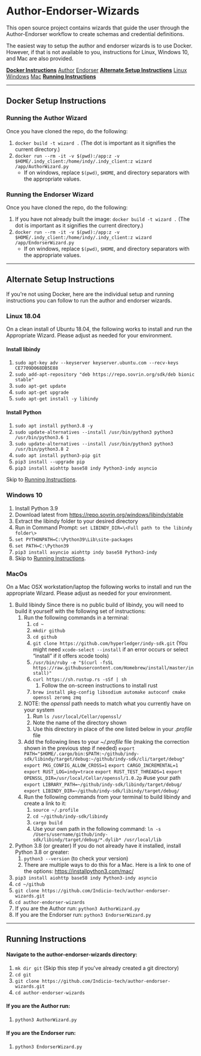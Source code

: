# Author-Endorser-Wizards
This open source project contains wizards that guide the user through the Author-Endorser workflow to create schemas and credential definitions.

The easiest way to setup the author and endorser wizards is to use Docker. However, if that is not available to you, instructions for Linux, Windows 10, and Mac are also provided.

[**Docker Instructions**](#docker)
[Author](#author)
[Endorser](#endorser)
[**Alternate Setup Instructions**](#alternate)
[Linux](#linux)
[Windows](#windows)
[Mac](#mac)
[**Running Instructions**](#running)

---

## Docker Setup Instructions <a id="docker"></a>

### Running the Author Wizard <a id="author"></a>
Once you have cloned the repo, do the following:

1. `docker build -t wizard .` (The dot is important as it signifies the current directory.)
2. `docker run --rm -it -v $(pwd):/app:z -v $HOME/.indy_client:/home/indy/.indy_client:z wizard /app/AuthorWizard.py`
   * If on windows, replace `$(pwd)`, `$HOME`, and directory separators with the appropriate values.

### Running the Endorser Wizard<a id="endorser"></a>
Once you have cloned the repo, do the following:

1. If you have not already built the image: `docker build -t wizard .` (The dot is important as it signifies the current directory.)
2. `docker run --rm -it -v $(pwd):/app:z -v $HOME/.indy_client:/home/indy/.indy_client:z wizard /app/EndorserWizard.py`
   * If on windows, replace `$(pwd)`, `$HOME`, and directory separators with the appropriate values.

---

## Alternate Setup Instructions <a id="alternate"></a>
If you're not using Docker, here are the individual setup and running instructions you can follow to run the author and endorser wizards.

### Linux 18.04 <a id="linux"></a>

On a clean install of Ubuntu 18.04, the following works to install and run the Appropriate Wizard.  Please adjust as needed for your environment.
#### Install libindy
1. `sudo apt-key adv --keyserver keyserver.ubuntu.com --recv-keys CE7709D068DB5E88`
2. `sudo add-apt-repository "deb https://repo.sovrin.org/sdk/deb bionic stable"`
3. `sudo apt-get update`
4. `sudo apt-get upgrade`
5. `sudo apt-get install -y libindy`

#### Install Python
1. `sudo apt install python3.8 -y`
2. `sudo update-alternatives --install /usr/bin/python3 python3 /usr/bin/python3.6 1`
3. `sudo update-alternatives --install /usr/bin/python3 python3 /usr/bin/python3.8 2`
4. `sudo apt install python3-pip git`
5. `pip3 install --upgrade pip`
6. `pip3 install aiohttp base58 indy Python3-indy asyncio`

Skip to [Running Instructions](#running).


### Windows 10 <a id="windows"></a>
1. Install Python 3.9
2. Download latest from https://repo.sovrin.org/windows/libindy/stable
3. Extract the libindy folder to your desired directory
4. Run in Command Prompt: `set LIBINDY_DIR=\<Full path to the libindy folder\>`
5. `set PYTHONPATH=C:\Python39\Lib\site-packages`
6. `set PATH=C:\Python39`
7. `pip3 install asyncio aiohttp indy base58 Python3-indy`
8. Skip to [Running Instructions](#running).


### MacOs <a id="mac"></a>
On a Mac OSX workstation/laptop the following works to install and run the appropriate Wizard.  Please adjust as needed for your environment.

1. Build libindy
Since there is no public build of libindy, you will need to build it yourself with the following set of instructions:
    1. Run the following commands in a terminal:
        1. `cd ~`
        2. `mkdir github`
        3. `cd github`
        4. `git clone https://github.com/hyperledger/indy-sdk.git` (You might need `xcode-select --install` if an error occurs or select “install” if it offers xcode tools)
        5. `/usr/bin/ruby -e "$(curl -fsSL https://raw.githubusercontent.com/Homebrew/install/master/install)"`
        6. `curl https://sh.rustup.rs -sSf | sh`
	        1. Follow the on-screen instructions to install rust
        7. `brew install pkg-config libsodium automake autoconf cmake openssl zeromq zmq`
    2. NOTE: the _openssl_ path needs to match what you currently have on your system
        1. Run `ls /usr/local/Cellar/openssl/`
        2. Note the name of the directory shown
        3. Use this directory in place of the one listed below in your _.profile_ file
    3. Add the following lines to your _~/.profile_ file (making the correction shown in the previous step if needed)
`export PATH="$HOME/.cargo/bin:$PATH:~/github/indy-sdk/libindy/target/debug:~/github/indy-sdk/cli/target/debug"`
`export PKG_CONFIG_ALLOW_CROSS=1`
`export CARGO_INCREMENTAL=1`
`export RUST_LOG=indy=trace`
`export RUST_TEST_THREADS=1`
`export OPENSSL_DIR=/usr/local/Cellar/openssl/1.0.2p` #use your path
`export LIBRARY_PATH=~/github/indy-sdk/libindy/target/debug/`
`export LIBINDY_DIR=~/github/indy-sdk/libindy/target/debug/`
    4. Run the following commands from your terminal to build libindy and create a link to it:
        1. `source ~/.profile`
        2. `cd ~/github/indy-sdk/libindy`
        3. `cargo build`
        4. Use your own path in the following command: `ln -s /Users/username/github/indy-sdk/libindy/target/debug/*.dylib* /usr/local/lib`
2. Python 3.8 (or greater)
If you do not already have it installed, install Python 3.8 or greater:
    1. `python3 --version`  (to check your version)
    2. There are multiple ways to do this for a Mac. Here is a link to one of the options: <https://installpython3.com/mac/>
3. `pip3 install aiohttp base58 indy Python3-indy asyncio`
4. `cd ~/github`
5. `git clone https://github.com/Indicio-tech/author-endorser-wizards.git`
6. `cd author-endorser-wizards`
7. If you are the Author run: `python3 AuthorWizard.py`
8. If you are the Endorser run: `python3 EndorserWizard.py`

---


## Running Instructions <a id="running"></a>
#### Navigate to the author-endorser-wizards directory:
1. `mk dir git` (Skip this step if you've already created a git directory)
2. `cd git`
3. `git clone https://github.com/Indicio-tech/author-endorser-wizards.git`
4. `cd author-endorser-wizards`

#### If you are the Author run:
1. `python3 AuthorWizard.py`
#### If you are the Endorser run:
1. `python3 EndorserWizard.py`

